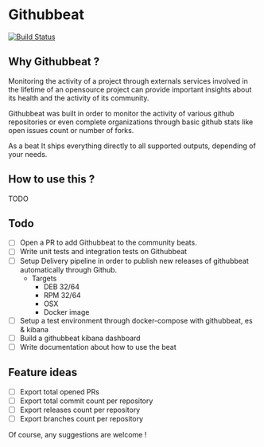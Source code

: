 # Githubbeat

[![Build Status](https://travis-ci.org/jlevesy/githubbeat.svg?branch=master)](https://travis-ci.org/jlevesy/githubbeat)

## Why Githubbeat ?

Monitoring the activity of a project through externals services involved in the
lifetime of an opensource project can provide important insights about its
health and the activity of its community.

Githubbeat was built in order to monitor the activity of various github
repositories or even complete organizations through basic github stats like
open issues count or number of forks.

As a beat It ships everything directly to all supported outputs, depending of
your needs.

## How to use this ?

TODO

## Todo

- [ ] Open a PR to add Githubbeat to the community beats.
- [ ] Write unit tests and integration tests on Githubbeat
- [ ] Setup Delivery pipeline in order to publish new releases of githubbeat automatically through Github.
  - Targets
    - DEB 32/64
    - RPM 32/64
    - OSX
    - Docker image
- [ ] Setup a test environment through docker-compose with githubbeat, es & kibana
- [ ] Build a githubbeat kibana dashboard
- [ ] Write documentation about how to use the beat

## Feature ideas

- [ ] Export total opened PRs
- [ ] Export total commit count per repository
- [ ] Export releases count per repository
- [ ] Export branches count per repository

Of course, any suggestions are welcome !
